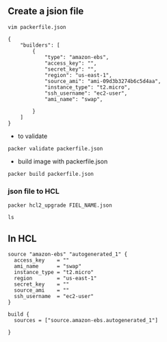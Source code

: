 ## Create a jsion file
```
vim packerfile.json
```
```
{
    "builders": [
        {
            "type": "amazon-ebs",
            "access_key": "",
            "secret_key": "",
            "region": "us-east-1",
            "source_ami": "ami-09d3b3274b6c5d4aa",
            "instance_type": "t2.micro",
            "ssh_username": "ec2-user",
            "ami_name": "swap",

        }
    ]
}
```
- to validate 
```
packer validate packerfile.json
```
- build image with packerfile.json
```
packer build packerfile.json
```
### json file to HCL
```
packer hcl2_upgrade FIEL_NAME.json
```
```
ls
```

## In HCL 

```
source "amazon-ebs" "autogenerated_1" {
  access_key    = ""
  ami_name      = "swap"
  instance_type = "t2.micro"
  region        = "us-east-1"
  secret_key    = ""
  source_ami    = ""
  ssh_username  = "ec2-user"
}

build {
  sources = ["source.amazon-ebs.autogenerated_1"]

}
```

